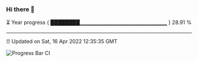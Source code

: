### Hi there 👋

⏳ Year progress { ████████▁▁▁▁▁▁▁▁▁▁▁▁▁▁▁▁▁▁▁▁▁▁ } 28.91 %

---

⏰ Updated on Sat, 16 Apr 2022 12:35:35 GMT

![Progress Bar CI](https://github.com/ZhaoGui/ZhaoGui/workflows/Progress%20Bar%20CI/badge.svg)

